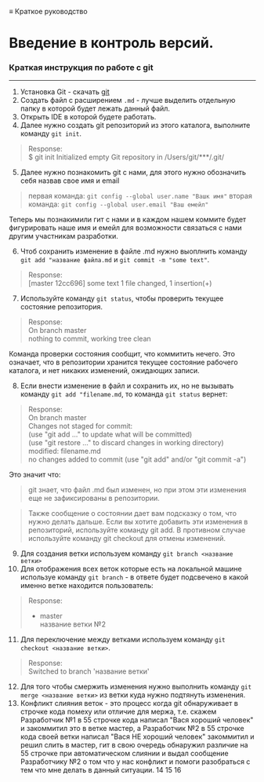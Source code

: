 ≡ Краткое руководство

# Введение в контроль версий.
### Краткая инструкция по работе с git
***
1. Установка Git - скачать [git](https://git-scm.com/downloads) 
2. Создать файл с расширением `.md` - лучше выделить отдельную папку в которой будет лежать данный файл.
3. Открыть IDE в которой будете работать.
4. Далее нужно создать git репозиторий из этого каталога, выполните команду `git init`.  
>Response:  
   $ git init
    Initialized empty Git repository in     /Users/git/***/.git/

5. Далее нужно познакомить git с нами, для этого нужно обозначить себя назвав свое имя и email 
> первая команда: `git config --global user.name "Вашк имя"`
> вторая команда: `git config --global user.email "Ваш емейл"`

Теперь мы познакимили гит с нами и в каждом нашем коммите будет фигурировать наше имя и емейл для возможности связаться с нами другим участникам разработки.

6. Чтоб сохранить изменение в файле .md нужно выоплнить команду `git add "название файла.md` и `git commit -m "some text"`.  
>  Response:  
 [master 12cc696] some text
 1 file changed, 1 insertion(+)
 
7. Используйте команду `git status`, чтобы проверить текущее состояние репозитория.
>  Response:  
On branch master  
nothing to commit, working tree clean

Команда проверки состояния сообщит, что коммитить нечего. Это означает, что в репозитории хранится текущее состояние рабочего каталога, и нет никаких изменений, ожидающих записи.

8. Если внести изменение в файл и сохранить их, но не вызывать команду `git add "filename.md`, то команда `git status` вернет:
>  Response:  
>  On branch master  
Changes not staged for commit:  
  (use "git add <file>..." to update what will be committed)  
  (use "git restore <file>..." to discard changes in working directory)  
        modified:   filename.md  
no changes added to commit (use "git add" and/or "git commit -a")

Это значит что:  
> git знает, что файл .md был изменен, но при этом эти изменения еще не зафиксированы в репозитории.

> Также сообщение о состоянии дает вам подсказку о том, что нужно делать дальше. Если вы хотите добавить эти изменения в репозиторий, используйте команду git add. В противном случае используйте команду git сheckout для отмены изменений.

9. Для создания ветки используем команду  `git branch <название ветки>`
10. Для отображения всех веток которые есть на локальной машине используе команду `git branch` - в ответе будет подсвечено в какой именно ветке находится пользователь:
>  Response:
>* master  
  название ветки №2
11. Для переключение между ветками используем команду `git checkout <название ветки>`.
>  Response:  
>Switched to branch 'название ветки'
12. Для того чтобы смержить изменения нужно выполнить команду `git merge <название ветки>` из ветки куда нужно подтянуть изменения.
13. Конфликт слияния веток - это процесс когда git обнаруживает в строчке кода помеху или отличие для мержа, т.е. скажем Разработчик №1 в 55 строчке кода написал "Вася хороший человек" и закоммитил это в ветке мастер, а Разработчик №2 в 55 строчке кода своей ветки написал "Вася НЕ хороший человек" закоммитил и решил слить в мастер, гит в свою очередь обнаружил различие на 55 строчке при автоматическом слиянии и выдал сообщение Разработчику №2 о том что у нас конфликт и помоги разобраться с тем что мне делать в данный ситуации.
14 
15
16